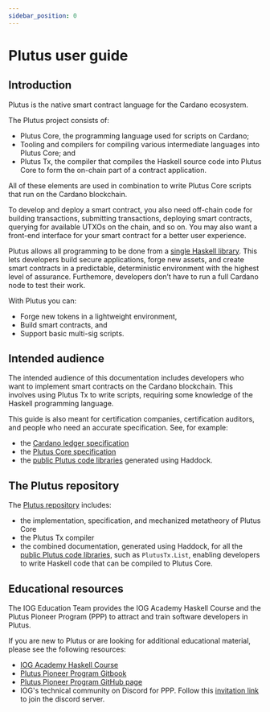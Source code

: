 ```yaml
---
sidebar_position: 0
---
```


# Plutus user guide

## Introduction

Plutus is the native smart contract language for the Cardano ecosystem.

The Plutus project consists of:
- Plutus Core, the programming language used for scripts on Cardano;
- Tooling and compilers for compiling various intermediate languages into Plutus Core; and
- Plutus Tx, the compiler that compiles the Haskell source code into Plutus Core to form the on-chain part of a contract application.

All of these elements are used in combination to write Plutus Core scripts that run on the Cardano blockchain.

To develop and deploy a smart contract, you also need off-chain code for building transactions, submitting transactions, deploying smart contracts, querying for available UTXOs on the chain, and so on. You may also want a front-end interface for your smart contract for a better user experience.

Plutus allows all programming to be done from a [single Haskell library](https://plutus.cardano.intersectmbo.org/haddock/latest). This lets developers build secure applications, forge new assets, and create smart contracts in a predictable, deterministic environment with the highest level of assurance. Furthemore, developers don’t have to run a full Cardano node to test their work.

With Plutus you can:

- Forge new tokens in a lightweight environment,
- Build smart contracts, and
- Support basic multi-sig scripts.

## Intended audience

The intended audience of this documentation includes developers who want to implement smart contracts on the Cardano blockchain.
This involves using Plutus Tx to write scripts, requiring some knowledge of the Haskell programming language.

This guide is also meant for certification companies, certification auditors, and people who need an accurate specification.
See, for example:

- the [Cardano ledger specification](https://github.com/IntersectMBO/cardano-ledger#cardano-ledger)
- the [Plutus Core specification](https://github.com/IntersectMBO/plutus#specifications-and-design)
- the [public Plutus code libraries](https://plutus.cardano.intersectmbo.org/haddock/latest) generated using Haddock.

## The Plutus repository

The [Plutus repository](https://github.com/IntersectMBO/plutus) includes:

* the implementation, specification, and mechanized metatheory of Plutus Core
* the Plutus Tx compiler
* the combined documentation, generated using Haddock, for all the [public Plutus code libraries](https://plutus.cardano.intersectmbo.org/haddock/latest), such as `PlutusTx.List`, enabling developers to write Haskell code that can be compiled to Plutus Core.

## Educational resources

The IOG Education Team provides the IOG Academy Haskell Course and the Plutus Pioneer Program (PPP) to attract and train software developers in Plutus.

If you are new to Plutus or are looking for additional educational material, please see the following resources:

- [IOG Academy Haskell Course](https://www.youtube.com/playlist?list=PLNEK_Ejlx3x1D9Vq5kqeC3ZDEP7in4dqb)
- [Plutus Pioneer Program Gitbook](https://iog-academy.gitbook.io/plutus-pioneers-program-fourth-cohort/)
- [Plutus Pioneer Program GitHub page](https://github.com/input-output-hk/plutus-pioneer-program)
- IOG's technical community on Discord for PPP. Follow this [invitation link](https://iohk.us20.list-manage.com/track/click?u=26d3b656ecc43aa6f3063eaed&id=46c99986ab&e=6489217014) to join the discord server.
